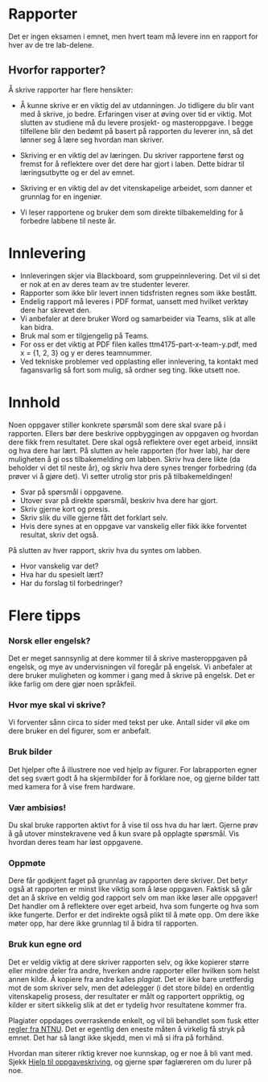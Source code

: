 # Rapporter

Det er ingen eksamen i emnet, men hvert team må levere inn en rapport
for hver av de tre lab-delene. 


## Hvorfor rapporter?

Å skrive rapporter har flere hensikter:

-   Å kunne skrive er en viktig del av utdanningen. Jo tidligere du blir
	vant med å skrive, jo bedre. Erfaringen viser at øving over tid er
	viktig. Mot slutten av studiene må du levere prosjekt- og
	masteroppgave. I begge tilfellene blir den bedømt på basert på
	rapporten du leverer inn, så det lønner seg å lære seg hvordan man
	skriver.

-   Skriving er en viktig del av læringen. Du skriver rapportene først og
	fremst for å reflektere over det dere har gjort i laben. Dette
	bidrar til læringsutbytte og er del av emnet.

-   Skriving er en viktig del av det vitenskapelige arbeidet, som danner
	et grunnlag for en ingeniør.

-   Vi leser rapportene og bruker dem som direkte tilbakemelding for å
	forbedre labbene til neste år.

# Innlevering

- Innleveringen skjer via Blackboard, som gruppeinnlevering. Det vil si det er nok at en av deres team av tre studenter leverer.
- Rapporter som ikke blir levert innen tidsfristen regnes som ikke bestått.
- Endelig rapport må leveres i PDF format, uansett med hvilket verktøy dere har skrevet den.
- Vi anbefaler at dere bruker Word og samarbeider via Teams, slik at alle kan bidra.
- Bruk mal som er tilgjengelig på Teams.
- For oss er det viktig at PDF filen kalles ttm4175-part-x-team-y.pdf, med x = {1, 2, 3} og y er deres teamnummer.
- Ved tekniske problemer ved opplasting eller innlevering, ta kontakt med fagansvarlig så fort som mulig, så ordner seg ting. Ikke utsett noe.


# Innhold

Noen oppgaver stiller konkrete spørsmål som dere skal svare på i
rapporten. Ellers bør dere beskrive oppbyggingen av oppgaven og hvordan dere fikk frem resultatet. Dere skal også reflektere over eget arbeid,
innsikt og hva dere har lært. På slutten av hele rapporten (for hver
lab), har dere muligheten å gi oss tilbakemelding om labben. Skriv hva
dere likte (da beholder vi det til neste år), og skriv hva dere synes
trenger forbedring (da prøver vi å gjøre det). Vi setter utrolig stor
pris på tilbakemeldingen!

* Svar på spørsmål i oppgavene.
* Utover svar på direkte spørsmål, beskriv hva dere har gjort.
* Skriv gjerne kort og presis.
* Skriv slik du ville gjerne fått det forklart selv.
* Hvis dere synes at en oppgave var vanskelig eller fikk ikke forventet resultat, skriv det også.

På slutten av hver rapport, skriv hva du syntes om labben.

* Hvor vanskelig var det?
* Hva har du spesielt lært?
* Har du forslag til forbedringer?



# Flere tipps


### Norsk eller engelsk?

Det er meget sannsynlig at dere kommer til å skrive masteroppgaven på engelsk, og mye av undervisningen vil foregår på engelsk. Vi anbefaler at dere bruker muligheten og kommer i gang med å skrive på engelsk. Det er ikke farlig om dere gjør noen språkfeil.

### Hvor mye skal vi skrive?

Vi forventer sånn circa to sider med tekst per uke. Antall sider vil øke om dere bruker en del figurer, som er anbefalt.

### Bruk bilder

Det hjelper ofte å illustrere noe ved hjelp av figurer. For labrapporten
egner det seg svært godt å ha skjermbilder for å forklare noe, og gjerne
bilder tatt med kamera for å vise frem hardware.

### Vær ambisiøs!

Du skal bruke rapporten aktivt for å vise til oss hva du har lært.
Gjerne prøv å gå utover minstekravene ved å kun svare på opplagte
spørsmål. Vis hvordan deres team har løst oppgavene.

### Oppmøte

Dere får godkjent faget på grunnlag av rapporten dere skriver. Det betyr
også at rapporten er minst like viktig som å løse oppgaven. Faktisk så
går det an å skrive en veldig god rapport selv om man ikke løser alle
oppgaver! Det handler om å reflektere over eget arbeid, hva som fungerte
og hva som ikke fungerte. Derfor er det indirekte også plikt til å møte
opp. Om dere ikke møter opp, har dere ikke grunnlag til å bidra til
rapporten. 


### Bruk kun egne ord

Det er veldig viktig at dere skriver rapporten selv, og ikke kopierer
større eller mindre deler fra andre, hverken andre rapporter eller
hvilken som helst annen kilde. Å kopiere fra andre kalles *plagiat*. Det
er ikke bare urettferdig mot de som skriver selv, men det ødelegger (i
det store bilde) en ordentlig vitenskapelig prosess, der resultater er
målt og rapportert oppriktig, og kilder er sitert sikkelig slik at det
er tydelig hvor resultatene kommer fra.

Plagiater oppdages overraskende enkelt, og vil bli behandlet som fusk
etter [regler fra NTNU](http://www.ntnu.no/studieavd/dok/retningslinjer_fusk.pdf).
Det er egentlig den eneste måten å virkelig
få stryk på emnet. Det har så langt ikke skjedd, men vi må si ifra på
forhånd.

Hvordan man siterer riktig krever noe kunnskap, og er noe å bli vant
med. Sjekk [Hjelp til oppgaveskriving](https://i.ntnu.no/oppgaveskriving), og gjerne spør faglæreren
om du lurer på noe.